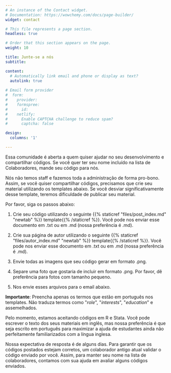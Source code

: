 ```yaml
---
# An instance of the Contact widget.
# Documentation: https://wowchemy.com/docs/page-builder/
widget: contact

# This file represents a page section.
headless: true

# Order that this section appears on the page.
weight: 10

title: Junte-se a nós
subtitle:

content:
  # Automatically link email and phone or display as text?
  autolink: true
  
# Email form provider
#  form:
#    provider: 
#    formspree:
#      id:
#    netlify:
#      Enable CAPTCHA challenge to reduce spam?
#      captcha: false

design:
  columns: '1'

---
```


Essa comunidade é aberta a quem quiser ajudar no seu desenvolvimento e compartilhar códigos. Se você quer ter seu nome incluído na lista de Colaboradores, mande seu código para nós.

Nós não temos staff e fazemos toda a administração de forma pro-bono. Assim, se você quiser compartilhar códigos, precisamos que crie seu material utilizando os templates abaixo. Se você desviar significativamente desse template, teremos dificuldade de publicar seu material. 

Por favor, siga os passos abaixo:

1) Crie seu código utilizando o seguinte {{% staticref "files/post_index.md" "newtab" %}} template{{% /staticref %}}. Você pode nos enviar esse documento em .txt ou em .md (nossa preferência é .md).

2) Crie sua página de autor utilizando o seguinte {{% staticref "files/autor_index.md" "newtab" %}} template{{% /staticref %}}.  Você pode nos enviar esse documento em .txt ou em .md (nossa preferência é .md).

3) Envie todas as imagens que seu código gerar em formato .png.

4) Separe uma foto que gostaria de incluir em formato .png. Por favor, dê preferência para fotos com tamanho pequeno.

5) Nos envie esses arquivos para o email abaixo.

**Importante**: Preencha apenas os termos que estão em português nos templates. Não traduza termos como "*role*", "*interests*", "*education*" e assemelhados.

Pelo momento, estamos aceitando códigos em R e Stata. Você pode escrever o texto dos seus materiais em inglês, mas nossa preferência é que seja escrito em português para maximizar a ajuda de estudantes ainda não perfeitamente familiarizados com a língua inglesa.

Nossa expectativa de resposta é de alguns dias. Para garantir que os códigos postados estejam corretos, um colaborador antigo atual validar o código enviado por você. Assim, para manter seu nome na lista de colaboradores, contamos com sua ajuda em avaliar alguns códigos enviados.


 
